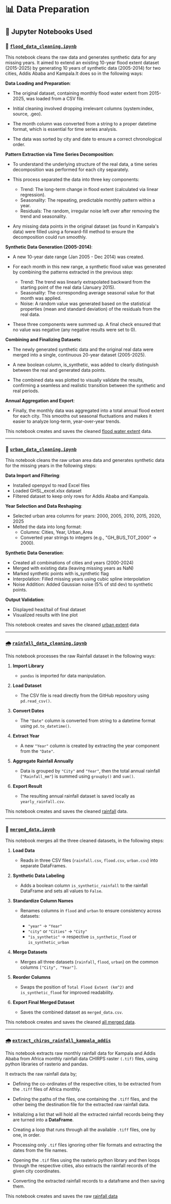 # 📊 Data Preparation

## 📓 Jupyter Notebooks Used

### 🌊 [`flood_data_cleaning.ipynb`](<https://github.com/MIT-Emerging-Talent/ET6-CDSP-group-01-repo/blob/main/2_data_preparation/cleaning_scripts/flood_data_cleaning.ipynb>)

This notebook cleans the raw data and generates synthetic data for any missing
 years. It aimed to extend an existing 10-year flood extent dataset (2015-2025)
  by generating 10 years of synthetic data (2005-2014) for two cities, Addis
   Ababa and Kampala.It does so in the following ways:

**Data Loading and Preparation**:  

- The original dataset, containing monthly flood water extent from 2015-2025, was
 loaded from a CSV file.

- Initial cleaning involved dropping irrelevant columns (system:index, source, .geo).

- The month column was converted from a string to a proper datetime format, which
 is essential for time series analysis.

- The data was sorted by city and date to ensure a correct chronological order.

**Pattern Extraction via Time Series Decomposition**:  

- To understand the underlying structure of the real data, a time series
 decomposition was performed for each city separately.

- This process separated the data into three key components:

  - Trend: The long-term change in flood extent (calculated via linear regression).
  - Seasonality: The repeating, predictable monthly pattern within a year.
  - Residuals: The random, irregular noise left over after removing the trend
   and seasonality.

- Any missing data points in the original dataset (as found in Kampala's data)
 were filled using a forward-fill method to ensure the decomposition could run smoothly.

**Synthetic Data Generation (2005-2014)**:  

- A new 10-year date range (Jan 2005 - Dec 2014) was created.

- For each month in this new range, a synthetic flood value was generated by
 combining the patterns extracted in the previous step:
  - Trend: The trend was linearly extrapolated backward from the starting point of
 the real data (January 2015).
  - Seasonality: The corresponding average seasonal value for that month was applied.
  - Noise: A random value was generated based on the statistical properties (mean
 and standard deviation) of the residuals from the real data.

- These three components were summed up. A final check ensured that no value was
 negative (any negative results were set to 0).

**Combining and Finalizing Datasets**:  

- The newly generated synthetic data and the original real data were merged into
 a single, continuous 20-year dataset (2005-2025).

- A new boolean column, is_synthetic, was added to clearly distinguish between
 the real and generated data points.

- The combined data was plotted to visually validate the results,
 confirming a seamless and realistic transition between the synthetic and real periods.

**Annual Aggregation and Export**:  

- Finally, the monthly data was aggregated into a total annual flood extent for
 each city. This smooths out seasonal fluctuations and makes it easier to
  analyze long-term, year-over-year trends.

This notebook creates and saves the cleaned
 [flood water extent](https://github.com/MIT-Emerging-Talent/ET6-CDSP-group-01-repo/blob/main/1_datasets/clean_data/flood_synthetic_data.csv)
  data.

---

### 🌆 [`urban_data_cleaning.ipynb`](<https://github.com/MIT-Emerging-Talent/ET6-CDSP-group-01-repo/blob/main/2_data_preparation/cleaning_scripts/urban_data_cleaning.ipynb>)

This notebook cleans the raw urban area data and generates synthetic data for
 the missing years in the following steps:

**Data Import and Filtering**:  

- Installed openpyxl to read Excel files
- Loaded GHSL_excel.xlsx dataset
- Filtered dataset to keep only rows for Addis Ababa and Kampala.

**Year Selection and Data Reshaping**:  

- Selected urban area columns for years: 2000, 2005, 2010, 2015, 2020, 2025
- Melted the data into long format:  
  - Columns: Cities, Year, Urban_Area
  - Converted year strings to integers (e.g., "GH_BUS_TOT_2000" → 2000).

**Synthetic Data Generation**:  

- Created all combinations of cities and years (2000-2024)
- Merged with existing data (leaving missing years as NaN)
- Marked synthetic points with is_synthetic flag
- Interpolation: Filled missing years using cubic spline interpolation
- Noise Addition: Added Gaussian noise (5% of std dev) to synthetic points.

**Output Validation**:  

- Displayed head/tail of final dataset
- Visualized results with line plot

This notebook creates and saves the cleaned
 [urban extent](https://github.com/MIT-Emerging-Talent/ET6-CDSP-group-01-repo/blob/main/1_datasets/clean_data/Urban_synthetic_data.csv)
  data

---

### 🌧️ [`rainfall_data_cleaning.ipynb`](https://github.com/MIT-Emerging-Talent/ET6-CDSP-group-01-repo/blob/main/2_data_preparation/cleaning_scripts/rainfall_data_cleaning.ipynb)

This notebook processes the raw Rainfall dataset in the following ways:

1. **Import Library**

   - `pandas` is imported for data manipulation.

2. **Load Dataset**

   - The CSV file is read directly from the GitHub repository using `pd.read_csv()`.

3. **Convert Dates**

   - The `"Date"` column is converted from string to a datetime format using `pd.to_datetime()`.

4. **Extract Year**

   - A new `"Year"` column is created by extracting the year component from the `"Date"`.

5. **Aggregate Rainfall Annually**

   - Data is grouped by `"City"` and `"Year"`, then the total annual rainfall
   (`"Rainfall_mm"`) is summed using `groupby()` and `sum()`.

6. **Export Result**

   - The resulting annual rainfall dataset is saved locally as `yearly_rainfall.csv`.

This notebook creates and saves the cleaned
 [rainfall](https://github.com/MIT-Emerging-Talent/ET6-CDSP-group-01-repo/blob/main/1_datasets/clean_data/yearly_rainfall.csv)
  data.

---

### 🔗 [`merged_data.ipynb`](https://github.com/MIT-Emerging-Talent/ET6-CDSP-group-01-repo/blob/main/2_data_preparation/cleaning_scripts/merged_data.ipynb)

This notebook merges all the three cleaned datasets, in the following steps:

1. **Load Data**

   - Reads in three CSV files (`rainfall.csv`, `flood.csv`, `urban.csv`) into
   separate DataFrames.

2. **Synthetic Data Labeling**

   - Adds a boolean column `is_synthetic_rainfall` to the rainfall DataFrame
   and sets all values to `False`.

3. **Standardize Column Names**

   - Renames columns in `flood` and `urban` to ensure consistency across datasets:

     - `"year"` → `"Year"`
     - `"city"` or `"Cities"` → `"City"`
     - `"is_synthetic"` → respective `is_synthetic_flood` or `is_synthetic_urban`

4. **Merge Datasets**

   - Merges all three datasets (`rainfall`, `flood`, `urban`) on the common
   columns `["City", "Year"]`.

5. **Reorder Columns**

   - Swaps the position of `Total Flood Extent (km^2)` and `is_synthetic_flood`
   for improved readability.

6. **Export Final Merged Dataset**

   - Saves the combined dataset as `merged_data.csv`.

This notebook creates and saves the cleaned [all merged data](https://github.com/MIT-Emerging-Talent/ET6-CDSP-group-01-repo/blob/main/1_datasets/clean_data/merged_data_new2.csv).

---

### 🌧️ [`extract_chirps_rainfall_kampala_addis`](https://github.com/MIT-Emerging-Talent/ET6-CDSP-group-01-repo/blob/main/2_data_preparation/cleaning_scripts/extract_chirps_rainfall_kampala_addis.ipynb)

This notebook extracts raw monthly rainfall data for Kampala and Addis Ababa from
 Africa monthly rainfall data CHIRPS raster `(.tif)` files, using python
  libraries of rasterio and pandas.

It extracts the raw rainfall data by;

- Defining the co-ordinates of the respective cities, to be extracted from the
 `.tiff` files of Africa monthly.

- Defining the paths of the files, one containing the `.tiff` files, and the
 other being the destination file for the extracted raw rainfall data.

- Initializing a list that will hold all the extracted rainfall records being
 they are turned into a **DataFrame**.

- Creating a loop that runs through all the available `.tiff` files, one by
 one, in order.

- Processing only `.tif` files ignoring other file formats and extracting the
 dates from the file names.

- Opening the `.tif` files using the rasterio python library and then loops
 through the respective cities, also extracts the rainfall records of the given
  city coordinates.

- Converting the extracted rainfall records to a dataframe and then saving them.

This notebook creates and saves the raw [rainfall data](https://github.com/MIT-Emerging-Talent/ET6-CDSP-group-01-repo/blob/main/1_datasets/raw_data/Rainfall_Data.csv)
